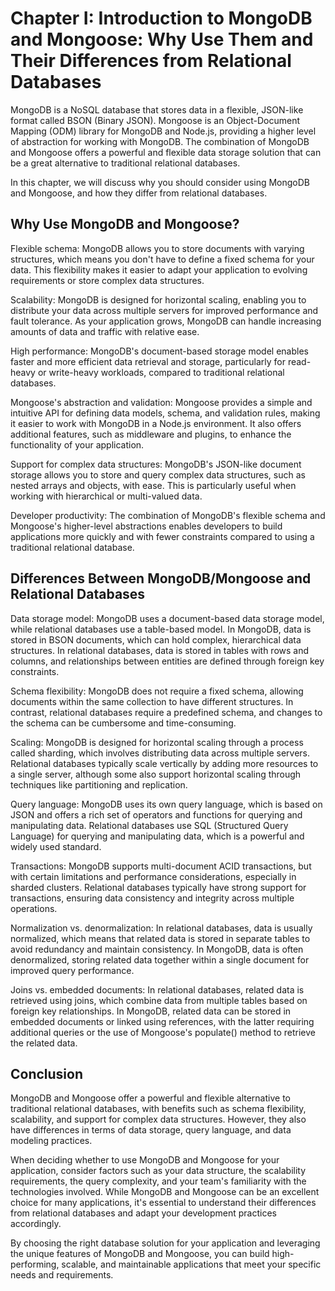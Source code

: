# Chapter I: Introduction to MongoDB and Mongoose: Why Use Them and Their Differences from Relational Databases

MongoDB is a NoSQL database that stores data in a flexible, JSON-like format called BSON (Binary JSON). Mongoose is an Object-Document Mapping (ODM) library for MongoDB and Node.js, providing a higher level of abstraction for working with MongoDB. The combination of MongoDB and Mongoose offers a powerful and flexible data storage solution that can be a great alternative to traditional relational databases.

In this chapter, we will discuss why you should consider using MongoDB and Mongoose, and how they differ from relational databases.

## Why Use MongoDB and Mongoose?

Flexible schema: MongoDB allows you to store documents with varying structures, which means you don't have to define a fixed schema for your data. This flexibility makes it easier to adapt your application to evolving requirements or store complex data structures.

Scalability: MongoDB is designed for horizontal scaling, enabling you to distribute your data across multiple servers for improved performance and fault tolerance. As your application grows, MongoDB can handle increasing amounts of data and traffic with relative ease.

High performance: MongoDB's document-based storage model enables faster and more efficient data retrieval and storage, particularly for read-heavy or write-heavy workloads, compared to traditional relational databases.

Mongoose's abstraction and validation: Mongoose provides a simple and intuitive API for defining data models, schema, and validation rules, making it easier to work with MongoDB in a Node.js environment. It also offers additional features, such as middleware and plugins, to enhance the functionality of your application.

Support for complex data structures: MongoDB's JSON-like document storage allows you to store and query complex data structures, such as nested arrays and objects, with ease. This is particularly useful when working with hierarchical or multi-valued data.

Developer productivity: The combination of MongoDB's flexible schema and Mongoose's higher-level abstractions enables developers to build applications more quickly and with fewer constraints compared to using a traditional relational database.

## Differences Between MongoDB/Mongoose and Relational Databases

Data storage model: MongoDB uses a document-based data storage model, while relational databases use a table-based model. In MongoDB, data is stored in BSON documents, which can hold complex, hierarchical data structures. In relational databases, data is stored in tables with rows and columns, and relationships between entities are defined through foreign key constraints.

Schema flexibility: MongoDB does not require a fixed schema, allowing documents within the same collection to have different structures. In contrast, relational databases require a predefined schema, and changes to the schema can be cumbersome and time-consuming.

Scaling: MongoDB is designed for horizontal scaling through a process called sharding, which involves distributing data across multiple servers. Relational databases typically scale vertically by adding more resources to a single server, although some also support horizontal scaling through techniques like partitioning and replication.

Query language: MongoDB uses its own query language, which is based on JSON and offers a rich set of operators and functions for querying and manipulating data. Relational databases use SQL (Structured Query Language) for querying and manipulating data, which is a powerful and widely used standard.

Transactions: MongoDB supports multi-document ACID transactions, but with certain limitations and performance considerations, especially in sharded clusters. Relational databases typically have strong support for transactions, ensuring data consistency and integrity across multiple operations.

Normalization vs. denormalization: In relational databases, data is usually normalized, which means that related data is stored in separate tables to avoid redundancy and maintain consistency. In MongoDB, data is often denormalized, storing related data together within a single document for improved query performance.

Joins vs. embedded documents: In relational databases, related data is retrieved using joins, which combine data from multiple tables based on foreign key relationships. In MongoDB, related data can be stored in embedded documents or linked using references, with the latter requiring additional queries or the use of Mongoose's populate() method to retrieve the related data.

## Conclusion

MongoDB and Mongoose offer a powerful and flexible alternative to traditional relational databases, with benefits such as schema flexibility, scalability, and support for complex data structures. However, they also have differences in terms of data storage, query language, and data modeling practices.

When deciding whether to use MongoDB and Mongoose for your application, consider factors such as your data structure, the scalability requirements, the query complexity, and your team's familiarity with the technologies involved. While MongoDB and Mongoose can be an excellent choice for many applications, it's essential to understand their differences from relational databases and adapt your development practices accordingly.

By choosing the right database solution for your application and leveraging the unique features of MongoDB and Mongoose, you can build high-performing, scalable, and maintainable applications that meet your specific needs and requirements.



